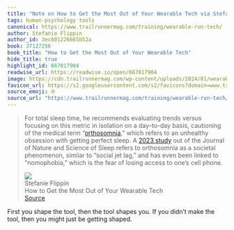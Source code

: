 ```yaml
---
title: "Note on How to Get the Most Out of Your Wearable Tech via Stefanie Flippin"
tags: human-psychology tools
canonical: https://www.trailrunnermag.com/training/wearable-run-tech/
author: Stefanie Flippin
author_id: 3ec601226665b52a
book: 37127256
book_title: "How to Get the Most Out of Your Wearable Tech"
hide_title: true
highlight_id: 667817904
readwise_url: https://readwise.io/open/667817904
image: https://cdn.trailrunnermag.com/wp-content/uploads/2024/01/wearable-tech-20-h-1024x576.jpg?width=1200
favicon_url: https://s2.googleusercontent.com/s2/favicons?domain=www.trailrunnermag.com
source_emoji: 🌐
source_url: "https://www.trailrunnermag.com/training/wearable-run-tech/#:~:text=For%20total%20sleep,one%E2%80%99s%20cell%20phone."
---
```


> For total sleep time, he recommends evaluating trends versus focusing on this metric in isolation on a day-to-day basis, cautioning of the medical term “[orthosomnia](https://jcsm.aasm.org/doi/10.5664/jcsm.6472#:~:text=We%20termed%20this%20condition%20%E2%80%9Corthosomnia,perfecting%20their%20wearable%20sleep%20data.),” which refers to an unhealthy obsession with getting perfect sleep. A [2023 study](https://www.ncbi.nlm.nih.gov/pmc/articles/PMC9875581/) out of the Journal of Nature and Science of Sleep refers to orthosomnia as a societal phenomenon, similar to “social jet lag,” and has even been linked to “nomophobia,” which is the fear of losing access to one’s cell phone.
> <div class="quoteback-footer"><div class="quoteback-avatar"><img class="mini-favicon" src="https://s2.googleusercontent.com/s2/favicons?domain=www.trailrunnermag.com"></div><div class="quoteback-metadata"><div class="metadata-inner"><span style="display:none">FROM:</span><div aria-label="Stefanie Flippin" class="quoteback-author"> Stefanie Flippin</div><div aria-label="How to Get the Most Out of Your Wearable Tech" class="quoteback-title"> How to Get the Most Out of Your Wearable Tech</div></div></div><div class="quoteback-backlink"><a target="_blank" aria-label="go to the full text of this quotation" rel="noopener" href="https://www.trailrunnermag.com/training/wearable-run-tech/#:~:text=For%20total%20sleep,one%E2%80%99s%20cell%20phone." class="quoteback-arrow"> Source</a></div></div>

First you shape the tool, then the tool shapes you. If you didn’t make the tool, then you might just be getting shaped.